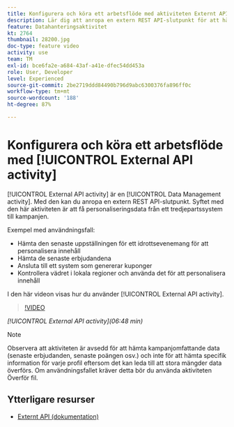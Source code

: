 ```yaml
---
title: Konfigurera och köra ett arbetsflöde med aktiviteten Externt API
description: Lär dig att anropa en extern REST API-slutpunkt för att hämta personaliseringsdata från ett tredjepartssystem till kampanjen.
feature: Datahanteringsaktivitet
kt: 2764
thumbnail: 28200.jpg
doc-type: feature video
activity: use
team: TM
exl-id: bce6fa2e-a684-43af-a41e-dfec54dd453a
role: User, Developer
level: Experienced
source-git-commit: 2be2719ddd84490b796d9abc6300376fa896ff0c
workflow-type: tm+mt
source-wordcount: '188'
ht-degree: 87%

---
```


# Konfigurera och köra ett arbetsflöde med [!UICONTROL External API activity]

[!UICONTROL External API activity] är en [!UICONTROL Data Management activity]. Med den kan du anropa en extern REST API-slutpunkt. Syftet med den här aktiviteten är att få personaliseringsdata från ett tredjepartssystem till kampanjen.

Exempel med användningsfall:

* Hämta den senaste uppställningen för ett idrottsevenemang för att personalisera innehåll
* Hämta de senaste erbjudandena
* Ansluta till ett system som genererar kuponger
* Kontrollera vädret i lokala regioner och använda det för att personalisera innehåll

I den här videon visas hur du använder [!UICONTROL External API activity].

>[!VIDEO](https://video.tv.adobe.com/v/28200/?quality=12)

*[!UICONTROL External API activity](06:48 min)*

>[!NOTE]
>
>Observera att aktiviteten är avsedd för att hämta kampanjomfattande data (senaste erbjudanden, senaste poängen osv.) och inte för att hämta specifik information för varje profil eftersom det kan leda till att stora mängder data överförs. Om användningsfallet kräver detta bör du använda aktiviteten Överför fil.

## Ytterligare resurser

* [Externt API (dokumentation)](https://docs.adobe.com/content/help/sv-SE/campaign-standard/using/managing-processes-and-data/data-management-activities/external-api.html)

